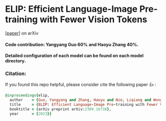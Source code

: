 # ELIP: Efficient Language-Image Pre-training with Fewer Vision Tokens

[[paper](https://arxiv.org/abs/2309.16738)] on arXiv

#### Code contribution: Yangyang Guo 60% and Haoyu Zhang 40%.

#### Detailed configuration of each model can be found on each model directory.

### Citation:
If you found this repo helpful, please consider cite the following paper :+1: :
```ruby
@inproceedings{elip,
  author    = {Guo, Yangyang and Zhang, Haoyu and Nie, Liqiang and Wong, Yongkang and Kankanhalli, Mohan},
  title     = {ELIP: Efficient Language-Image Pre-training with Fewer Vision Tokens},
  booktitle = {arXiv preprint arXiv:2309.16738},
  year      = {2023}}
```
